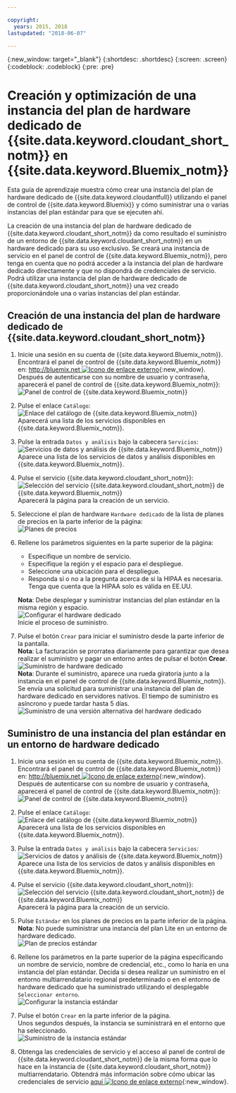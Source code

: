 ```yaml
---

copyright:
  years: 2015, 2018
lastupdated: "2018-06-07"

---
```


{:new_window: target="_blank"}
{:shortdesc: .shortdesc}
{:screen: .screen}
{:codeblock: .codeblock}
{:pre: .pre}

<!-- Acrolinx: 2017-02-23 -->

# Creación y optimización de una instancia del plan de hardware dedicado de {{site.data.keyword.cloudant_short_notm}} en {{site.data.keyword.Bluemix_notm}}

Esta guía de aprendizaje muestra cómo crear una instancia del plan de hardware dedicado de {{site.data.keyword.cloudantfull}} utilizando el panel de control de {{site.data.keyword.Bluemix}} y cómo suministrar una o varias instancias del plan estándar para que se ejecuten ahí. 

La creación de una instancia del plan de hardware dedicado de {{site.data.keyword.cloudant_short_notm}} da como resultado el suministro de un entorno de {{site.data.keyword.cloudant_short_notm}} en un hardware dedicado para su uso exclusivo. Se creará una instancia de servicio en el panel de control de {{site.data.keyword.Bluemix_notm}}, pero tenga en cuenta que no podrá acceder a la instancia del plan de hardware dedicado directamente y que no dispondrá de credenciales de servicio. Podrá utilizar una instancia del plan de hardware dedicado de {{site.data.keyword.cloudant_short_notm}} una vez creado proporcionándole una o varias instancias del plan estándar.

## Creación de una instancia del plan de hardware dedicado de {{site.data.keyword.cloudant_short_notm}}

1.  Inicie una sesión en su cuenta de {{site.data.keyword.Bluemix_notm}}.<br/>
    Encontrará el panel de control de {{site.data.keyword.Bluemix_notm}} en: [http://bluemix.net ![Icono de enlace externo](../images/launch-glyph.svg "Icono de enlace externo")](http://bluemix.net){:new_window}.
    Después de autenticarse con su nombre de usuario y contraseña, aparecerá el panel de control de {{site.data.keyword.Bluemix_notm}}:<br/>
    ![Panel de control de {{site.data.keyword.Bluemix_notm}}](images/img0001.png)

2.  Pulse el enlace `Catálogo`:<br/>
    ![Enlace del catálogo de {{site.data.keyword.Bluemix_notm}}](images/img0002.png)<br/>
    Aparecerá una lista de los servicios disponibles en {{site.data.keyword.Bluemix_notm}}.

3.  Pulse la entrada `Datos y análisis` bajo la cabecera `Servicios`:<br/>
    ![Servicios de datos y análisis de {{site.data.keyword.Bluemix_notm}}](images/img0003.png)<br/>
    Aparece una lista de los servicios de datos y análisis disponibles en {{site.data.keyword.Bluemix_notm}}.

4.  Pulse el servicio {{site.data.keyword.cloudant_short_notm}}:<br/>
    ![Selección del servicio {{site.data.keyword.cloudant_short_notm}} de {{site.data.keyword.Bluemix_notm}}](images/img0004.png)<br/>
    Aparecerá la página para la creación de un servicio. 

5.  Seleccione el plan de hardware `Hardware dedicado` de la lista de planes de precios en la parte inferior de la página:<br/>
    ![Planes de precios](../tutorials/images/pricing_plan.png)
    
6.  Rellene los parámetros siguientes en la parte superior de la página: <br/>
    -   Especifique un nombre de servicio.<br/>
    -   Especifique la región y el espacio para el despliegue.<br/>
    -   Seleccione una ubicación para el despliegue.<br/>
    -   Responda sí o no a la pregunta acerca de si la HIPAA es necesaria. Tenga que cuenta que la HIPAA solo es válida en EE.UU.<br/> 
     
    **Nota**: Debe desplegar y suministrar instancias del plan estándar en la misma región y espacio.    
    ![Configurar el hardware dedicado](../tutorials/images/select_deployment_location.png)<br/>
    Inicie el proceso de suministro. 
    
7.  Pulse el botón `Crear` para iniciar el suministro desde la parte inferior de la pantalla. <br/>
    **Nota**: La facturación se prorratea diariamente para garantizar que desea realizar el suministro y
    pagar un entorno antes de pulsar el botón **Crear**.<br/>
    ![Suministro de hardware dedicado](../tutorials/images/create_button_provision.png)<br/>
    **Nota**: Durante el suministro, aparece una rueda giratoria junto a la instancia en el panel de control de {{site.data.keyword.Bluemix_notm}}. Se envía una solicitud para suministrar una instancia del plan de hardware dedicado
    en servidores nativos. El tiempo de suministro es asíncrono y puede tardar hasta 5 días.
    ![Suministro de una versión alternativa del hardware dedicado](../tutorials/images/create_button_provision2.png)<br/>
    
## Suministro de una instancia del plan estándar en un entorno de hardware dedicado

1.  Inicie una sesión en su cuenta de {{site.data.keyword.Bluemix_notm}}.<br/>
    Encontrará el panel de control de {{site.data.keyword.Bluemix_notm}} en: [http://bluemix.net ![Icono de enlace externo](../images/launch-glyph.svg "Icono de enlace externo")](http://bluemix.net){:new_window}.
    Después de autenticarse con su nombre de usuario y contraseña, aparecerá el panel de control de {{site.data.keyword.Bluemix_notm}}:<br/>
    ![Panel de control de {{site.data.keyword.Bluemix_notm}}](images/img0001.png)

2.  Pulse el enlace `Catálogo`:<br/>
    ![Enlace del catálogo de {{site.data.keyword.Bluemix_notm}}](images/img0002.png)<br/>
    Aparecerá una lista de los servicios disponibles en {{site.data.keyword.Bluemix_notm}}.

3.  Pulse la entrada `Datos y análisis` bajo la cabecera `Servicios`:<br/>
    ![Servicios de datos y análisis de {{site.data.keyword.Bluemix_notm}}](images/img0003.png)<br/>
    Aparece una lista de los servicios de datos y análisis disponibles en {{site.data.keyword.Bluemix_notm}}.

4.  Pulse el servicio {{site.data.keyword.cloudant_short_notm}}:<br>
    ![Selección del servicio {{site.data.keyword.cloudant_short_notm}} de {{site.data.keyword.Bluemix_notm}}](images/img0004.png)<br/>
    Aparecerá la página para la creación de un servicio.  

5.  Pulse `Estándar` en los planes de precios en la parte inferior de la página. <br/>
    **Nota**: No puede suministrar una instancia del plan Lite en un entorno de hardware dedicado.<br/>
    ![Plan de precios estándar](../tutorials/images/standard_pricing_plan.png)
    
6.  Rellene los parámetros en la parte superior de la página especificando un nombre de servicio, nombre de credencial, etc., como lo haría en una instancia del plan estándar. Decida si desea realizar un suministro en el entorno multiarrendatario regional predeterminado
    o en el entorno de hardware dedicado que ha suministrado utilizando el desplegable `Seleccionar entorno`.<br/>
    ![Configurar la instancia estándar](../tutorials/images/select_environment.png)
    
7.  Pulse el botón `Crear` en la parte inferior de la página.<br/>
    Unos segundos después, la instancia se suministrará en el entorno que ha seleccionado.<br/>
    ![Suministro de la instancia estándar](../tutorials/images/create_button_provision_standard.png)
    
8.  Obtenga las credenciales de servicio y el acceso al panel de control de {{site.data.keyword.cloudant_short_notm}} de la misma forma que lo hace en la instancia de {{site.data.keyword.cloudant_short_notm}} multiarrendatario. 
    Obtendrá más información sobre cómo ubicar las credenciales de servicio [aquí ![Icono de enlace externo](../images/launch-glyph.svg "Icono de enlace externo")](https://console.bluemix.net/docs/services/Cloudant/tutorials/create_service.html#locating-your-service-credentials){:new_window}. 
     
